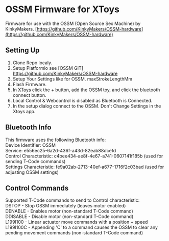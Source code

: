# OSSM Firmware for XToys
Firmware for use with the OSSM (Open Source Sex Machine) by KinkyMakers.
[https://github.com/KinkyMakers/OSSM-hardware](https://github.com/KinkyMakers/OSSM-hardware)

## Setting Up
1. Clone Repo localy. 
2. Setup Platformio see [OSSM GIT] https://github.com/KinkyMakers/OSSM-hardware 
3. Setup Your Settings like for OSSM. maxStrokeLengthMm 
3. Flash Firmware. 
4. In [XToys](https://xtoys.app) click the + button, add the OSSM toy, and click the bluetooth connect button.
5. Local Control & Webcontrol is disabled as Bluetooth is Connected.
6. In the setup dialog connect to the OSSM. Don't Change Settings in the Xtoys app. 

## Bluetooth Info
This firmware uses the following Bluetooth info:  
Device Identifier: OSSM  
Service: e556ec25-6a2d-436f-a43d-82eab88dcefd  
Control Characteristic: c4bee434-ae8f-4e67-a741-0607141f185b (used for sending T-Code commands)  
Settings Characteristic: fe9a02ab-2713-40ef-a677-1716f2c03bad (used for adjusting OSSM settings)  

## Control Commands
Supported T-Code commands to send to Control characteristic:  
DSTOP - Stop OSSM immediately (leaves motor enabled)  
DENABLE - Enables motor (non-standard T-Code command)  
DDISABLE - Disable motor (non-standard T-Code command)  
L199I100 - Linear actuator move commands with a position + speed  
L199I100C - Appending 'C' to a command causes the OSSM to clear any pending movement commands (non-standard T-Code command)
